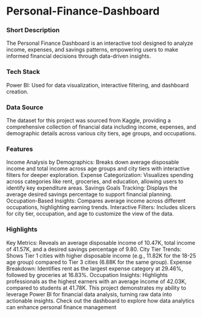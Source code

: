 # Personal-Finance-Dashboard

### Short Description
The Personal Finance Dashboard is an interactive tool designed to analyze income, expenses, and savings patterns, empowering users to make informed financial decisions through data-driven insights.

### Tech Stack
Power BI: Used for data visualization, interactive filtering, and dashboard creation.

### Data Source
The dataset for this project was sourced from Kaggle, providing a comprehensive collection of financial data including income, expenses, and demographic details across various city tiers, age groups, and occupations.

### Features
Income Analysis by Demographics: Breaks down average disposable income and total income across age groups and city tiers with interactive filters for deeper exploration.
Expense Categorization: Visualizes spending across categories like rent, groceries, and education, allowing users to identify key expenditure areas.
Savings Goals Tracking: Displays the average desired savings percentage to support financial planning.
Occupation-Based Insights: Compares average income across different occupations, highlighting earning trends.
Interactive Filters: Includes slicers for city tier, occupation, and age to customize the view of the data.

### Highlights
Key Metrics: Reveals an average disposable income of 10.47K, total income of 41.57K, and a desired savings percentage of 9.80.
City Tier Trends: Shows Tier 1 cities with higher disposable income (e.g., 11.82K for the 18-25 age group) compared to Tier 3 cities (6.88K for the same group).
Expense Breakdown: Identifies rent as the largest expense category at 29.46%, followed by groceries at 16.83%.
Occupation Insights: Highlights professionals as the highest earners with an average income of 42.03K, compared to students at 41.78K.
This project demonstrates my ability to leverage Power BI for financial data analysis, turning raw data into actionable insights. Check out the dashboard to explore how data analytics can enhance personal finance management
